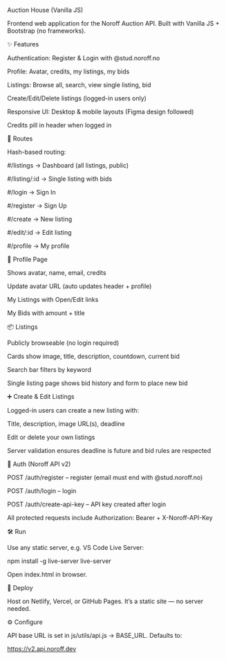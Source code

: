 Auction House (Vanilla JS)

Frontend web application for the Noroff Auction API.
Built with Vanilla JS + Bootstrap (no frameworks).

✨ Features

Authentication: Register & Login with @stud.noroff.no

Profile: Avatar, credits, my listings, my bids

Listings: Browse all, search, view single listing, bid

Create/Edit/Delete listings (logged-in users only)

Responsive UI: Desktop & mobile layouts (Figma design followed)

Credits pill in header when logged in

🔗 Routes

Hash-based routing:

#/listings → Dashboard (all listings, public)

#/listing/:id → Single listing with bids

#/login → Sign In

#/register → Sign Up

#/create → New listing

#/edit/:id → Edit listing

#/profile → My profile

👤 Profile Page

Shows avatar, name, email, credits

Update avatar URL (auto updates header + profile)

My Listings with Open/Edit links

My Bids with amount + title

📦 Listings

Publicly browseable (no login required)

Cards show image, title, description, countdown, current bid

Search bar filters by keyword

Single listing page shows bid history and form to place new bid

➕ Create & Edit Listings

Logged-in users can create a new listing with:

Title, description, image URL(s), deadline

Edit or delete your own listings

Server validation ensures deadline is future and bid rules are respected

🔐 Auth (Noroff API v2)

POST /auth/register – register (email must end with @stud.noroff.no)

POST /auth/login – login

POST /auth/create-api-key – API key created after login

All protected requests include Authorization: Bearer + X-Noroff-API-Key

🛠 Run

Use any static server, e.g. VS Code Live Server:

npm install -g live-server
live-server


Open index.html in browser.

🚀 Deploy

Host on Netlify, Vercel, or GitHub Pages. It’s a static site — no server needed.

⚙️ Configure

API base URL is set in js/utils/api.js → BASE_URL.
Defaults to:

https://v2.api.noroff.dev

